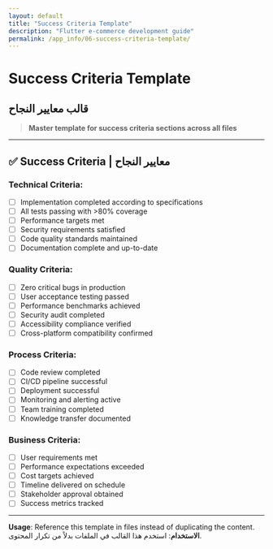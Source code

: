 ```yaml
---
layout: default
title: "Success Criteria Template"
description: "Flutter e-commerce development guide"
permalink: /app_info/06-success-criteria-template/
---
```


# Success Criteria Template
## قالب معايير النجاح

> **Master template for success criteria sections across all files**

---

## ✅ **Success Criteria | معايير النجاح**

### **Technical Criteria:**
- [ ] Implementation completed according to specifications
- [ ] All tests passing with >80% coverage
- [ ] Performance targets met
- [ ] Security requirements satisfied
- [ ] Code quality standards maintained
- [ ] Documentation complete and up-to-date

### **Quality Criteria:**
- [ ] Zero critical bugs in production
- [ ] User acceptance testing passed
- [ ] Performance benchmarks achieved
- [ ] Security audit completed
- [ ] Accessibility compliance verified
- [ ] Cross-platform compatibility confirmed

### **Process Criteria:**
- [ ] Code review completed
- [ ] CI/CD pipeline successful
- [ ] Deployment successful
- [ ] Monitoring and alerting active
- [ ] Team training completed
- [ ] Knowledge transfer documented

### **Business Criteria:**
- [ ] User requirements met
- [ ] Performance expectations exceeded
- [ ] Cost targets achieved
- [ ] Timeline delivered on schedule
- [ ] Stakeholder approval obtained
- [ ] Success metrics tracked

---

**Usage**: Reference this template in files instead of duplicating the content.
**الاستخدام**: استخدم هذا القالب في الملفات بدلاً من تكرار المحتوى.
